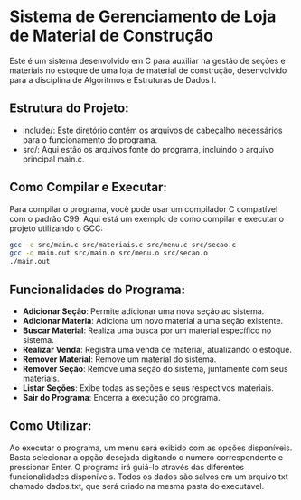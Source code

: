 # Sistema de Gerenciamento de Loja de Material de Construção
Este é um sistema desenvolvido em C para auxiliar na gestão de seções e materiais no estoque de uma loja de material de construção, desenvolvido para a disciplina de Algoritmos e Estruturas de Dados I.

## Estrutura do Projeto:
- include/: Este diretório contém os arquivos de cabeçalho necessários para o funcionamento do programa.
- src/: Aqui estão os arquivos fonte do programa, incluindo o arquivo principal main.c.

## Como Compilar e Executar:
Para compilar o programa, você pode usar um compilador C compatível com o padrão C99. Aqui está um exemplo de como compilar e executar o projeto utilizando o GCC:

```bash
gcc -c src/main.c src/materiais.c src/menu.c src/secao.c
gcc -o main.out src/main.o src/menu.o src/secao.o
./main.out
```
## Funcionalidades do Programa:
- **Adicionar Seção**: Permite adicionar uma nova seção ao sistema.
- **Adicionar Materia**: Adiciona um novo material a uma seção existente.
- **Buscar Material**: Realiza uma busca por um material específico no sistema.
- **Realizar Venda**: Registra uma venda de material, atualizando o estoque.
- **Remover Material**: Remove um material do sistema.
- **Remover Seção**: Remove uma seção do sistema, juntamente com seus materiais.
- **Listar Seções**: Exibe todas as seções e seus respectivos materiais.
- **Sair do Programa**: Encerra a execução do programa.

## Como Utilizar:
Ao executar o programa, um menu será exibido com as opções disponíveis. Basta selecionar a opção desejada digitando o número correspondente e pressionar Enter. O programa irá guiá-lo através das diferentes funcionalidades disponíveis. Todos os dados são salvos em um arquivo txt chamado dados.txt, que será criado na mesma pasta do executável.

